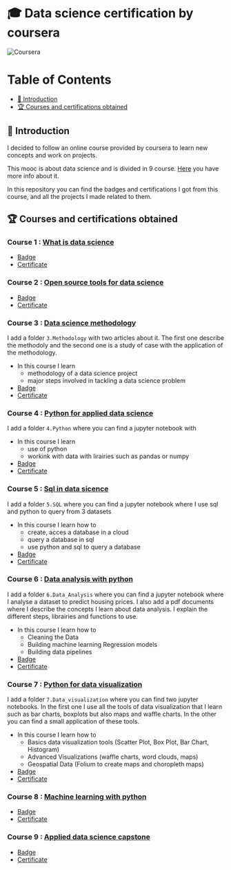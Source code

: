 # 🎓 Data science certification by coursera

![Coursera](https://www.imt.fr/wp-content/uploads/2015/09/201509_logo-Coursera.jpg)

Table of Contents
=================

  * [ 🐣 Introduction](#-introduction)
  * [ 🏆 Courses and certifications obtained](#-courses-and-certifications-obtained)

## 🐣 Introduction

I decided to follow an online course provided by coursera to learn new concepts and work on projects.

This mooc is about data science and is divided in 9 course. [Here](https://www.coursera.org/professional-certificates/ibm-data-science#courses) you have more info about it. 


In this repository you can find the badges and certifications I got from this course, and all the projects I made related to them.



## 🏆 Courses and certifications obtained

### Course 1 : [What is data science](https://www.coursera.org/learn/what-is-datascience?specialization=ibm-data-science)

* [Badge](https://www.youracclaim.com/org/ibm/badge/data-science-orientation)
* [Certificate](https://www.coursera.org/account/accomplishments/certificate/FEWGWQCPBH85)

### Course 2 : [Open source tools for data science](https://www.coursera.org/learn/open-source-tools-for-data-science?specialization=ibm-data-science)

* [Badge](https://www.youracclaim.com/org/ibm/badge/open-source-tools-for-data-science)
* [Certificate](https://www.coursera.org/account/accomplishments/records/P866TJNZJ38A)

### Course 3 : [Data science methodology](https://www.coursera.org/learn/data-science-methodology?specialization=ibm-data-science)

I add a folder `3.Methodology` with two articles about it. The first one describe the methodoly and the second one is a study of case with the application of the methodology.

* In this course I learn
    - methodology of a data science project
    - major steps involved in tackling a data science problem
* [Badge](https://www.youracclaim.com/org/ibm/badge/data-science-methodology)
* [Certificate](https://www.coursera.org/account/accomplishments/records/WUHQRQWVLXBG)


### Course 4 : [Python for applied data science](https://www.coursera.org/learn/python-for-applied-data-science-ai?specialization=ibm-data-science)

I add a folder  `4.Python` where you can find a jupyter notebook with 

*  In this course I learn
    - use of python
    - workink with data with lirairies such as pandas or numpy
* [Badge](https://www.youracclaim.com/org/ibm/badge/python-for-data-science-and-ai)
* [Certificate](https://www.coursera.org/account/accomplishments/records/WW542U8XL2ZB)

### Course 5 : [Sql in data sicence](https://www.coursera.org/learn/sql-data-science)

I add a folder  `5.SQL` where you can find a jupyter notebook where I use sql and python to query from 3 datasets

* In this course I learn how to
  - create, acces a database in a cloud
  - query a database in sql
  - use python and sql to query a database
* [Badge](https://www.youracclaim.com/org/ibm/badge/databases-and-sql-for-data-science)
* [Certificate](https://www.coursera.org/account/accomplishments/records/GXJJTU3JQ68J)

### Course 6 : [Data analysis with python](https://www.coursera.org/learn/data-analysis-with-python)

I add a folder  `6.Data_Analysis` where you can find a jupyter notebook where I analyse a dataset to predict housing prices. I also add a pdf documents where I describe the concepts I learn about data analysis. I explain the different steps, librairies and functions to use.

* In this course I learn how to
  - Cleaning the Data
  - Building machine learning Regression models
  - Building data pipelines
* [Badge](https://www.youracclaim.com/org/ibm/badge/data-analysis-with-python)
* [Certificate](https://www.coursera.org/account/accomplishments/records/895NUFKED5QW)

### Course 7 : [Python for data visualization](https://www.coursera.org/learn/python-for-data-visualization)

I add a folder `7.Data_visualization` where you can find two jupyter notebooks. In the first one I use all the tools of data visualization that I learn such as bar charts, boxplots but also maps and waffle charts. In the other you can find a small application of these tools.

* In this course I learn how to
  - Basics data visualization tools (Scatter Plot, Box Plot, Bar Chart, Histogram)
  - Advanced Visualizations (waffle charts, word clouds, maps)
  - Geospatial Data (Folium to create maps and choropleth maps)
* [Badge](https://www.youracclaim.com/org/ibm/badge/data-visualization-with-python)
* [Certificate](https://www.coursera.org/account/accomplishments/records/Y8HGMA5C9B2F)

### Course 8 : [Machine learning with python](https://www.coursera.org/learn/machine-learning-with-python)

* [Badge]()
* [Certificate]()

### Course 9 : [Applied data science capstone](https://www.coursera.org/learn/applied-data-science-capstone)
* [Badge]()
* [Certificate]()